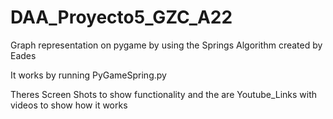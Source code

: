 # DAA_Proyecto5_GZC_A22
Graph representation on pygame by using the Springs Algorithm created by Eades

It works by running PyGameSpring.py

Theres Screen Shots to show functionality and the are Youtube_Links with videos to show how it works

